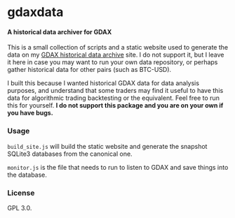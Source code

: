 # gdaxdata

#### A historical data archiver for GDAX

This is a small collection of scripts and a static website used to generate the data on
my [GDAX historical data archive](https://etheria.io/gdaxdata) site. I do not support it,
but I leave it here in case you may want to run your own data repository, or perhaps
gather historical data for other pairs (such as BTC-USD).

I built this because I wanted historical GDAX data for data analysis purposes, and
understand that some traders may find it useful to have this data for algorithmic trading
backtesting or the equivalent. Feel free to run this for yourself. **I do not support this
package and you are on your own if you have bugs.**


### Usage

`build_site.js` will build the static website and generate the snapshot SQLite3 databases
from the canonical one.

`monitor.js` is the file that needs to run to listen to GDAX and save things into the database.


### License

GPL 3.0.